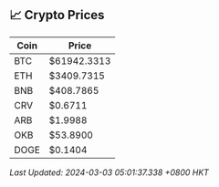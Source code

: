 ## 📈 Crypto Prices

| Coin | Price |
| ---- | ----- |
| BTC | $61942.3313 |
| ETH | $3409.7315 |
| BNB | $408.7865 |
| CRV | $0.6711 |
| ARB | $1.9988 |
| OKB | $53.8900 |
| DOGE | $0.1404 |

_Last Updated: 2024-03-03 05:01:37.338 +0800 HKT_